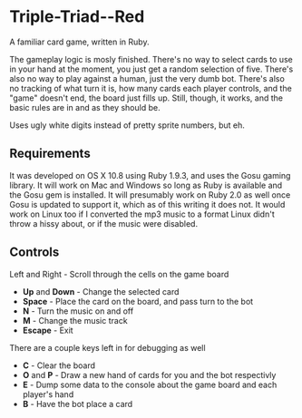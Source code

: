 Triple-Triad--Red
=================

A familiar card game, written in Ruby.

The gameplay logic is mosly finished.  There's no way to select cards to use in your hand at the moment, you just get a random selection of five.  There's also no way to play against a human, just the very dumb bot.  There's also no tracking of what turn it is, how many cards each player controls, and the "game" doesn't end, the board just fills up.  Still, though, it works, and the basic rules are in and as they should be.

Uses ugly white digits instead of pretty sprite numbers, but eh.

Requirements
------------

It was developed on OS X 10.8 using Ruby 1.9.3, and uses the Gosu gaming library.  It will work on Mac and Windows so long as Ruby is available and the Gosu gem is installed.  It will presumably work on Ruby 2.0 as well once Gosu is updated to support it, which as of this writing it does not.  It would work on Linux too if I converted the mp3 music to a format Linux didn't throw a hissy about, or if the music were disabled.

Controls
--------

Left and Right - Scroll through the cells on the game board
- **Up** and **Down** - Change the selected card
- **Space** - Place the card on the board, and pass turn to the bot
- **N** - Turn the music on and off
- **M** - Change the music track
- **Escape** - Exit

There are a couple keys left in for debugging as well

- **C** - Clear the board
- **O** and **P** - Draw a new hand of cards for you and the bot respectivly
- **E** - Dump some data to the console about the game board and each player's hand
- **B** - Have the bot place a card
